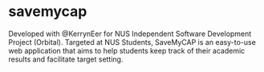 # savemycap

Developed with @KerrynEer for NUS Independent Software Development Project (Orbital).  Targeted at NUS Students, SaveMyCAP is an easy-to-use web application that aims to help students keep track of their academic results and facilitate target setting.
